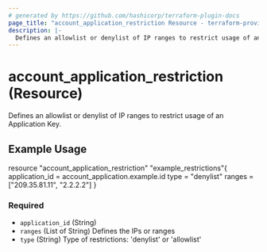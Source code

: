 ```yaml
---
# generated by https://github.com/hashicorp/terraform-plugin-docs
page_title: "account_application_restriction Resource - terraform-provider-account"
description: |-
  Defines an allowlist or denylist of IP ranges to restrict usage of an Application Key.
---
```


# account_application_restriction (Resource)

Defines an allowlist or denylist of IP ranges to restrict usage of an Application Key.


## Example Usage

resource "account_application_restriction" "example_restrictions"{
  application_id = account_application.example.id
  type = "denylist"
  ranges = ["209.35.81.11", "2.2.2.2"]
}

### Required

- `application_id` (String)
- `ranges` (List of String) Defines the IPs or ranges
- `type` (String) Type of restrictions: 'denylist' or 'allowlist'
